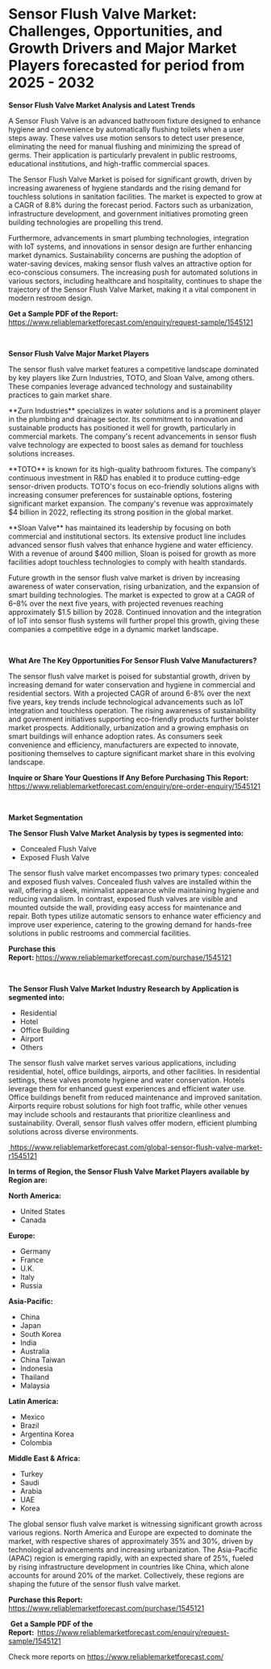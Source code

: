 <p><h1>Sensor Flush Valve Market: Challenges, Opportunities, and Growth Drivers and Major Market Players forecasted for period from 2025 - 2032</h1></p><p><strong>Sensor Flush Valve Market Analysis and Latest Trends</strong></p>
<p><p>A Sensor Flush Valve is an advanced bathroom fixture designed to enhance hygiene and convenience by automatically flushing toilets when a user steps away. These valves use motion sensors to detect user presence, eliminating the need for manual flushing and minimizing the spread of germs. Their application is particularly prevalent in public restrooms, educational institutions, and high-traffic commercial spaces.</p><p>The Sensor Flush Valve Market is poised for significant growth, driven by increasing awareness of hygiene standards and the rising demand for touchless solutions in sanitation facilities. The market is expected to grow at a CAGR of 8.8% during the forecast period. Factors such as urbanization, infrastructure development, and government initiatives promoting green building technologies are propelling this trend. </p><p>Furthermore, advancements in smart plumbing technologies, integration with IoT systems, and innovations in sensor design are further enhancing market dynamics. Sustainability concerns are pushing the adoption of water-saving devices, making sensor flush valves an attractive option for eco-conscious consumers. The increasing push for automated solutions in various sectors, including healthcare and hospitality, continues to shape the trajectory of the Sensor Flush Valve Market, making it a vital component in modern restroom design.</p></p>
<p><strong>Get a Sample PDF of the Report:&nbsp;</strong> <a href="https://www.reliablemarketforecast.com/enquiry/request-sample/1545121?utm_campaign=2724&utm_medium=2&utm_source=Github&utm_content=ia&utm_term=04042025&utm_id=sensor-flush-valve">https://www.reliablemarketforecast.com/enquiry/request-sample/1545121</a></p>
<p>&nbsp;</p>
<p><strong>Sensor Flush Valve Major Market Players</strong></p>
<p><p>The sensor flush valve market features a competitive landscape dominated by key players like Zurn Industries, TOTO, and Sloan Valve, among others. These companies leverage advanced technology and sustainability practices to gain market share.</p><p>**Zurn Industries** specializes in water solutions and is a prominent player in the plumbing and drainage sector. Its commitment to innovation and sustainable products has positioned it well for growth, particularly in commercial markets. The company's recent advancements in sensor flush valve technology are expected to boost sales as demand for touchless solutions increases.</p><p>**TOTO** is known for its high-quality bathroom fixtures. The company’s continuous investment in R&D has enabled it to produce cutting-edge sensor-driven products. TOTO's focus on eco-friendly solutions aligns with increasing consumer preferences for sustainable options, fostering significant market expansion. The company's revenue was approximately $4 billion in 2022, reflecting its strong position in the global market.</p><p>**Sloan Valve** has maintained its leadership by focusing on both commercial and institutional sectors. Its extensive product line includes advanced sensor flush valves that enhance hygiene and water efficiency. With a revenue of around $400 million, Sloan is poised for growth as more facilities adopt touchless technologies to comply with health standards.</p><p>Future growth in the sensor flush valve market is driven by increasing awareness of water conservation, rising urbanization, and the expansion of smart building technologies. The market is expected to grow at a CAGR of 6–8% over the next five years, with projected revenues reaching approximately $1.5 billion by 2028. Continued innovation and the integration of IoT into sensor flush systems will further propel this growth, giving these companies a competitive edge in a dynamic market landscape.</p></p>
<p>&nbsp;</p>
<p><strong>What Are The Key Opportunities For Sensor Flush Valve Manufacturers?</strong></p>
<p><p>The sensor flush valve market is poised for substantial growth, driven by increasing demand for water conservation and hygiene in commercial and residential sectors. With a projected CAGR of around 6-8% over the next five years, key trends include technological advancements such as IoT integration and touchless operation. The rising awareness of sustainability and government initiatives supporting eco-friendly products further bolster market prospects. Additionally, urbanization and a growing emphasis on smart buildings will enhance adoption rates. As consumers seek convenience and efficiency, manufacturers are expected to innovate, positioning themselves to capture significant market share in this evolving landscape.</p></p>
<p><strong>Inquire or Share Your Questions If Any Before Purchasing This Report:</strong> <a href="https://www.reliablemarketforecast.com/enquiry/pre-order-enquiry/1545121?utm_campaign=2724&utm_medium=2&utm_source=Github&utm_content=ia&utm_term=04042025&utm_id=sensor-flush-valve">https://www.reliablemarketforecast.com/enquiry/pre-order-enquiry/1545121</a></p>
<p>&nbsp;</p>
<p><strong>Market Segmentation</strong></p>
<p><strong>The Sensor Flush Valve Market Analysis by types is segmented into:</strong></p>
<p><ul><li>Concealed Flush Valve</li><li>Exposed Flush Valve</li></ul></p>
<p><p>The sensor flush valve market encompasses two primary types: concealed and exposed flush valves. Concealed flush valves are installed within the wall, offering a sleek, minimalist appearance while maintaining hygiene and reducing vandalism. In contrast, exposed flush valves are visible and mounted outside the wall, providing easy access for maintenance and repair. Both types utilize automatic sensors to enhance water efficiency and improve user experience, catering to the growing demand for hands-free solutions in public restrooms and commercial facilities.</p></p>
<p><strong>Purchase this Report:&nbsp;</strong><a href="https://www.reliablemarketforecast.com/purchase/1545121?utm_campaign=2724&utm_medium=2&utm_source=Github&utm_content=ia&utm_term=04042025&utm_id=sensor-flush-valve">https://www.reliablemarketforecast.com/purchase/1545121</a></p>
<p>&nbsp;</p>
<p><strong>The Sensor Flush Valve Market Industry Research by Application is segmented into:</strong></p>
<p><ul><li>Residential</li><li>Hotel</li><li>Office Building</li><li>Airport</li><li>Others</li></ul></p>
<p><p>The sensor flush valve market serves various applications, including residential, hotel, office buildings, airports, and other facilities. In residential settings, these valves promote hygiene and water conservation. Hotels leverage them for enhanced guest experiences and efficient water use. Office buildings benefit from reduced maintenance and improved sanitation. Airports require robust solutions for high foot traffic, while other venues may include schools and restaurants that prioritize cleanliness and sustainability. Overall, sensor flush valves offer modern, efficient plumbing solutions across diverse environments.</p></p>
<p><a href="https://www.reliablemarketforecast.com/global-sensor-flush-valve-market-r1545121?utm_campaign=2724&utm_medium=2&utm_source=Github&utm_content=ia&utm_term=04042025&utm_id=sensor-flush-valve">&nbsp;https://www.reliablemarketforecast.com/global-sensor-flush-valve-market-r1545121</a></p>
<p><strong>In terms of Region, the Sensor Flush Valve Market Players available by Region are:</strong></p>
<p>
    <p> <strong> North America: </strong>
        <ul>
            <li>United States</li>
            <li>Canada</li>
        </ul>
        </p> 
    <p> <strong> Europe: </strong>
        <ul>
            <li>Germany</li>
            <li>France</li>
            <li>U.K.</li>
            <li>Italy</li>
            <li>Russia</li>
        </ul>
        </p> 
    <p> <strong> Asia-Pacific: </strong>
        <ul>
            <li>China</li>
            <li>Japan</li>
            <li>South Korea</li>
            <li>India</li>
            <li>Australia</li>
            <li>China Taiwan</li>
            <li>Indonesia</li>
            <li>Thailand</li>
            <li>Malaysia</li>
        </ul>
        </p> 
    <p> <strong> Latin America: </strong>
        <ul>
            <li>Mexico</li>
            <li>Brazil</li>
            <li>Argentina Korea</li>
            <li>Colombia</li>
        </ul>
        </p> 
    <p> <strong> Middle East & Africa: </strong>
        <ul>
            <li>Turkey</li>
            <li>Saudi</li>
            <li>Arabia</li>
            <li>UAE</li>
            <li>Korea</li>
        </ul>
    </p>
    </p>
<p><p>The global sensor flush valve market is witnessing significant growth across various regions. North America and Europe are expected to dominate the market, with respective shares of approximately 35% and 30%, driven by technological advancements and increasing urbanization. The Asia-Pacific (APAC) region is emerging rapidly, with an expected share of 25%, fueled by rising infrastructure development in countries like China, which alone accounts for around 20% of the market. Collectively, these regions are shaping the future of the sensor flush valve market.</p></p>
<p><strong>Purchase this Report: </strong><a href="https://www.reliablemarketforecast.com/purchase/1545121?utm_campaign=2724&utm_medium=2&utm_source=Github&utm_content=ia&utm_term=04042025&utm_id=sensor-flush-valve">https://www.reliablemarketforecast.com/purchase/1545121</a></p>
<p>&nbsp;<strong>Get a Sample PDF of the Report:&nbsp;&nbsp;</strong><a href="https://www.reliablemarketforecast.com/enquiry/request-sample/1545121?utm_campaign=2724&utm_medium=2&utm_source=Github&utm_content=ia&utm_term=04042025&utm_id=sensor-flush-valve">https://www.reliablemarketforecast.com/enquiry/request-sample/1545121</a></p>
<p><strong></strong></p>
<p>Check more reports on <a href="https://www.reliablemarketforecast.com/?utm_campaign=2724&utm_medium=2&utm_source=Github&utm_content=ia&utm_term=04042025&utm_id=sensor-flush-valve">https://www.reliablemarketforecast.com/</a></p>